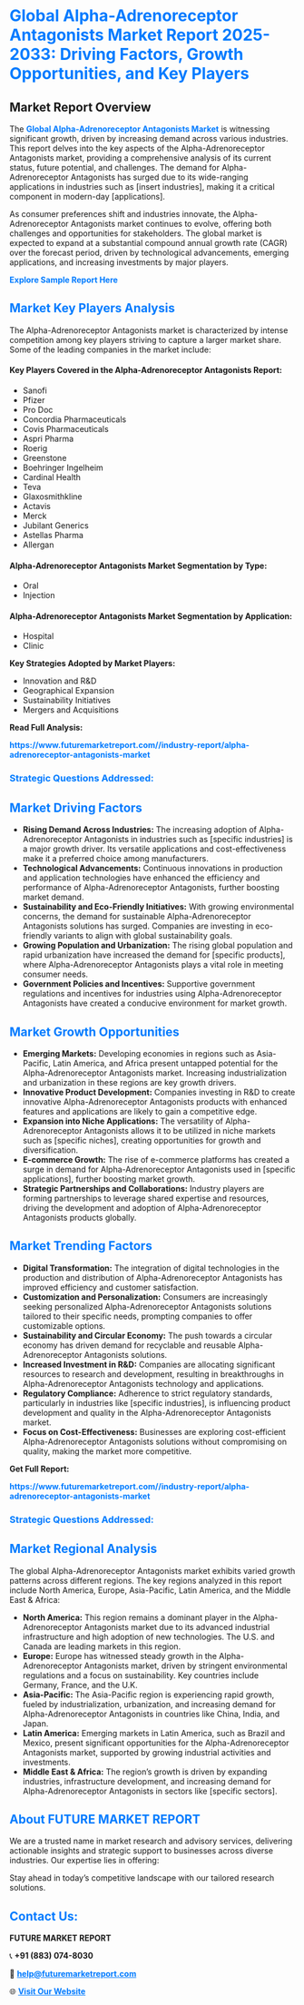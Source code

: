 <h1 style="color: #007BFF;">Global Alpha-Adrenoreceptor Antagonists Market Report 2025-2033: Driving Factors, Growth Opportunities, and Key Players</h1>

<section id="overview">
<h2>Market Report Overview</h2>
<p>The <a href="https://www.futuremarketreport.com//industry-report/alpha-adrenoreceptor-antagonists-market" style="color: #007BFF; text-decoration: none;"><strong>Global Alpha-Adrenoreceptor Antagonists Market</strong></a> is witnessing significant growth, driven by increasing demand across various industries. This report delves into the key aspects of the Alpha-Adrenoreceptor Antagonists market, providing a comprehensive analysis of its current status, future potential, and challenges. The demand for Alpha-Adrenoreceptor Antagonists has surged due to its wide-ranging applications in industries such as [insert industries], making it a critical component in modern-day [applications].</p>
<p>As consumer preferences shift and industries innovate, the Alpha-Adrenoreceptor Antagonists market continues to evolve, offering both challenges and opportunities for stakeholders. The global market is expected to expand at a substantial compound annual growth rate (CAGR) over the forecast period, driven by technological advancements, emerging applications, and increasing investments by major players.</p>
</section>

<section id="overview">
<p><a href="https://www.futuremarketreport.com//request-sample/reportId=55603" style="color: #007BFF; text-decoration: none;"><strong>Explore Sample Report Here</strong></a></p>
</section>

<section id="key-players">
<h2 style="color: #007BFF;">Market Key Players Analysis</h2>
<p>The Alpha-Adrenoreceptor Antagonists market is characterized by intense competition among key players striving to capture a larger market share. Some of the leading companies in the market include:</p>
<h4>Key Players Covered in the Alpha-Adrenoreceptor Antagonists Report:</h4>
<ul><li>Sanofi</li><li>Pfizer</li><li>Pro Doc</li><li>Concordia Pharmaceuticals</li><li>Covis Pharmaceuticals</li><li>Aspri Pharma</li><li>Roerig</li><li>Greenstone</li><li>Boehringer Ingelheim</li><li>Cardinal Health</li><li>Teva</li><li>Glaxosmithkline</li><li>Actavis</li><li>Merck</li><li>Jubilant Generics</li><li>Astellas Pharma</li><li>Allergan</li></ul>
<h4>Alpha-Adrenoreceptor Antagonists Market Segmentation by Type:</h4>
<ul><li>Oral</li><li>Injection</li></ul>

<h4>Alpha-Adrenoreceptor Antagonists Market Segmentation by Application:</h4>
<ul><li>Hospital</li><li>Clinic</li></ul>
<p><strong>Key Strategies Adopted by Market Players:</strong></p>
<ul>
<li>Innovation and R&D</li>
<li>Geographical Expansion</li>
<li>Sustainability Initiatives</li>
<li>Mergers and Acquisitions</li>
</ul>
</section>

<section>
<p><strong>Read Full Analysis: </strong></p><a href="https://www.futuremarketreport.com//industry-report/alpha-adrenoreceptor-antagonists-market" style="color: #007BFF; text-decoration: none;"><strong>https://www.futuremarketreport.com//industry-report/alpha-adrenoreceptor-antagonists-market</strong></a>
<h3 style="color: #007BFF;">Strategic Questions Addressed:</h3>
</section>

<section id="driving-factors">
<h2 style="color: #007BFF;">Market Driving Factors</h2>
<ul>
<li><strong>Rising Demand Across Industries:</strong> The increasing adoption of Alpha-Adrenoreceptor Antagonists in industries such as [specific industries] is a major growth driver. Its versatile applications and cost-effectiveness make it a preferred choice among manufacturers.</li>
<li><strong>Technological Advancements:</strong> Continuous innovations in production and application technologies have enhanced the efficiency and performance of Alpha-Adrenoreceptor Antagonists, further boosting market demand.</li>
<li><strong>Sustainability and Eco-Friendly Initiatives:</strong> With growing environmental concerns, the demand for sustainable Alpha-Adrenoreceptor Antagonists solutions has surged. Companies are investing in eco-friendly variants to align with global sustainability goals.</li>
<li><strong>Growing Population and Urbanization:</strong> The rising global population and rapid urbanization have increased the demand for [specific products], where Alpha-Adrenoreceptor Antagonists plays a vital role in meeting consumer needs.</li>
<li><strong>Government Policies and Incentives:</strong> Supportive government regulations and incentives for industries using Alpha-Adrenoreceptor Antagonists have created a conducive environment for market growth.</li>
</ul>
</section>

<section id="growth-opportunities">
<h2 style="color: #007BFF;">Market Growth Opportunities</h2>
<ul>
<li><strong>Emerging Markets:</strong> Developing economies in regions such as Asia-Pacific, Latin America, and Africa present untapped potential for the Alpha-Adrenoreceptor Antagonists market. Increasing industrialization and urbanization in these regions are key growth drivers.</li>
<li><strong>Innovative Product Development:</strong> Companies investing in R&D to create innovative Alpha-Adrenoreceptor Antagonists products with enhanced features and applications are likely to gain a competitive edge.</li>
<li><strong>Expansion into Niche Applications:</strong> The versatility of Alpha-Adrenoreceptor Antagonists allows it to be utilized in niche markets such as [specific niches], creating opportunities for growth and diversification.</li>
<li><strong>E-commerce Growth:</strong> The rise of e-commerce platforms has created a surge in demand for Alpha-Adrenoreceptor Antagonists used in [specific applications], further boosting market growth.</li>
<li><strong>Strategic Partnerships and Collaborations:</strong> Industry players are forming partnerships to leverage shared expertise and resources, driving the development and adoption of Alpha-Adrenoreceptor Antagonists products globally.</li>
</ul>
</section>

<section id="trending-factors">
<h2 style="color: #007BFF;">Market Trending Factors</h2>
<ul>
<li><strong>Digital Transformation:</strong> The integration of digital technologies in the production and distribution of Alpha-Adrenoreceptor Antagonists has improved efficiency and customer satisfaction.</li>
<li><strong>Customization and Personalization:</strong> Consumers are increasingly seeking personalized Alpha-Adrenoreceptor Antagonists solutions tailored to their specific needs, prompting companies to offer customizable options.</li>
<li><strong>Sustainability and Circular Economy:</strong> The push towards a circular economy has driven demand for recyclable and reusable Alpha-Adrenoreceptor Antagonists solutions.</li>
<li><strong>Increased Investment in R&D:</strong> Companies are allocating significant resources to research and development, resulting in breakthroughs in Alpha-Adrenoreceptor Antagonists technology and applications.</li>
<li><strong>Regulatory Compliance:</strong> Adherence to strict regulatory standards, particularly in industries like [specific industries], is influencing product development and quality in the Alpha-Adrenoreceptor Antagonists market.</li>
<li><strong>Focus on Cost-Effectiveness:</strong> Businesses are exploring cost-efficient Alpha-Adrenoreceptor Antagonists solutions without compromising on quality, making the market more competitive.</li>
</ul>
</section>

<section>
<p><strong>Get Full Report: </strong></p><a href="https://www.futuremarketreport.com//industry-report/alpha-adrenoreceptor-antagonists-market" style="color: #007BFF; text-decoration: none;"><strong>https://www.futuremarketreport.com//industry-report/alpha-adrenoreceptor-antagonists-market</strong></a>
<h3 style="color: #007BFF;">Strategic Questions Addressed:</h3>
</section>


<section id="regional-analysis">
<h2 style="color: #007BFF;">Market Regional Analysis</h2>
<p>The global Alpha-Adrenoreceptor Antagonists market exhibits varied growth patterns across different regions. The key regions analyzed in this report include North America, Europe, Asia-Pacific, Latin America, and the Middle East & Africa:</p>
<ul>
<li><strong>North America:</strong> This region remains a dominant player in the Alpha-Adrenoreceptor Antagonists market due to its advanced industrial infrastructure and high adoption of new technologies. The U.S. and Canada are leading markets in this region.</li>
<li><strong>Europe:</strong> Europe has witnessed steady growth in the Alpha-Adrenoreceptor Antagonists market, driven by stringent environmental regulations and a focus on sustainability. Key countries include Germany, France, and the U.K.</li>
<li><strong>Asia-Pacific:</strong> The Asia-Pacific region is experiencing rapid growth, fueled by industrialization, urbanization, and increasing demand for Alpha-Adrenoreceptor Antagonists in countries like China, India, and Japan.</li>
<li><strong>Latin America:</strong> Emerging markets in Latin America, such as Brazil and Mexico, present significant opportunities for the Alpha-Adrenoreceptor Antagonists market, supported by growing industrial activities and investments.</li>
<li><strong>Middle East & Africa:</strong> The region’s growth is driven by expanding industries, infrastructure development, and increasing demand for Alpha-Adrenoreceptor Antagonists in sectors like [specific sectors].</li>
</ul>
</section>

<footer>
<h2 style="color: #007BFF;">About FUTURE MARKET REPORT</h2>
<p>We are a trusted name in market research and advisory services, delivering actionable insights and strategic support to businesses across diverse industries. Our expertise lies in offering:</p>

<p>Stay ahead in today’s competitive landscape with our tailored research solutions.</p>

<h2 style="color: #007BFF;">Contact Us:</h2>
<p><strong>FUTURE MARKET REPORT</strong></p>
<p>📞 <strong>+91 (883) 074-8030</strong></p>
<p>📧 <strong><a href="mailto:help@futuremarketreport.com" style="color: #007BFF;">help@futuremarketreport.com</a></strong></p>
<p>🌐 <strong><a href="https://www.futuremarketreport.com/" style="color: #007BFF;">Visit Our Website</a></strong></p>
</footer>